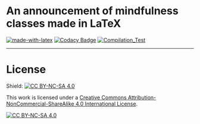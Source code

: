 # An announcement of mindfulness classes made in LaTeX 
[![made-with-latex](https://img.shields.io/badge/Made%20with-LaTeX-1f425f.svg)](https://www.latex-project.org/)
[![Codacy Badge](https://app.codacy.com/project/badge/Grade/d395b4bd4c004c66862ce808959517a1)](https://app.codacy.com/gh/R0mb0-support/Mindfulness_lessons_announcement/dashboard?utm_source=gh&utm_medium=referral&utm_content=&utm_campaign=Badge_grade)
[![Compilation_Test](https://github.com/R0mb0-support/Mindfulness_lessons_announcement/actions/workflows/Compilation_Test.yml/badge.svg?branch=main)](https://github.com/R0mb0-support/Mindfulness_lessons_announcement/actions/workflows/Compilation_Test.yml)

---

# License
Shield: [![CC BY-NC-SA 4.0][cc-by-nc-sa-shield]][cc-by-nc-sa]

This work is licensed under a
[Creative Commons Attribution-NonCommercial-ShareAlike 4.0 International License][cc-by-nc-sa].

[![CC BY-NC-SA 4.0][cc-by-nc-sa-image]][cc-by-nc-sa]

[cc-by-nc-sa]: http://creativecommons.org/licenses/by-nc-sa/4.0/
[cc-by-nc-sa-image]: https://licensebuttons.net/l/by-nc-sa/4.0/88x31.png
[cc-by-nc-sa-shield]: https://img.shields.io/badge/License-CC%20BY--NC--SA%204.0-lightgrey.svg
